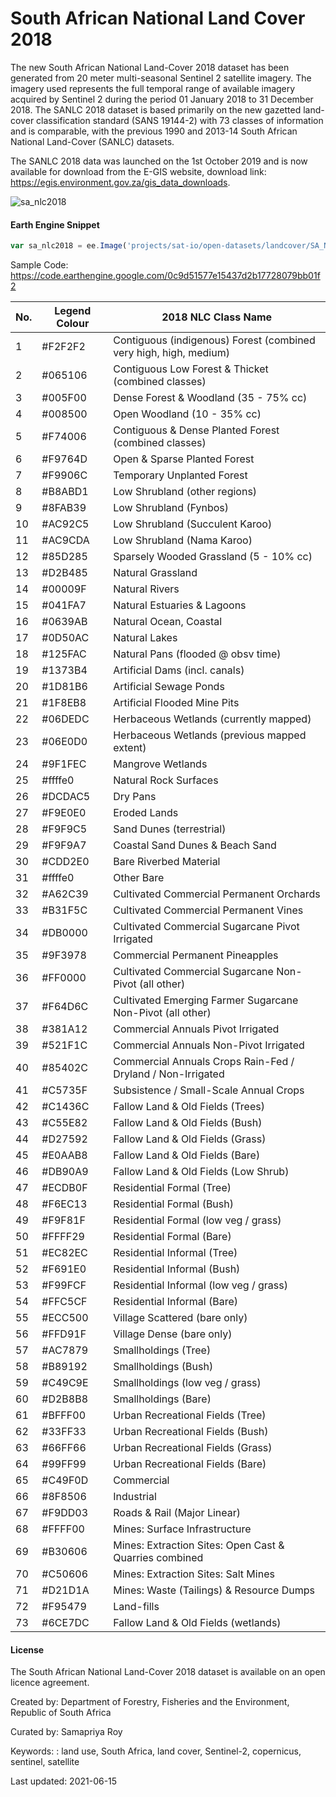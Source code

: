 # South African National Land Cover 2018

The new South African National Land-Cover 2018 dataset has been generated from 20 meter multi-seasonal Sentinel 2 satellite imagery. The imagery used represents the full temporal range of available imagery acquired by Sentinel 2 during the period 01 January 2018 to 31 December 2018. The SANLC 2018 dataset is based primarily on the new gazetted land-cover classification standard (SANS 19144-2) with 73 classes of information and is comparable, with the previous 1990 and 2013-14 South African National Land-Cover (SANLC) datasets.

The SANLC 2018 data was launched on the 1st October 2019 and is now available for download from the E-GIS website, download link: https://egis.environment.gov.za/gis_data_downloads.

![sa_nlc2018](https://user-images.githubusercontent.com/6677629/122017527-ab1cc300-cd87-11eb-95bd-aa66c9e4d53a.gif)

#### Earth Engine Snippet

```js
var sa_nlc2018 = ee.Image('projects/sat-io/open-datasets/landcover/SA_NLC_2018');
```

Sample Code: https://code.earthengine.google.com/0c9d51577e15437d2b17728079bb01f2


|No.|Legend Colour|2018 NLC Class Name                                              |
|---|-------------|-----------------------------------------------------------------|
|1  |#F2F2F2      |Contiguous (indigenous) Forest (combined very high, high, medium)|
|2  |#065106      |Contiguous Low Forest & Thicket (combined classes)               |
|3  |#005F00      |Dense Forest & Woodland (35 - 75% cc)                            |
|4  |#008500      |Open Woodland (10 - 35% cc)                                      |
|5  |#F74006      |Contiguous & Dense Planted Forest (combined classes)             |
|6  |#F9764D      |Open & Sparse Planted Forest                                     |
|7  |#F9906C      |Temporary Unplanted Forest                                       |
|8  |#B8ABD1      |Low Shrubland (other regions)                                    |
|9  |#8FAB39      |Low Shrubland (Fynbos)                                           |
|10 |#AC92C5      |Low Shrubland (Succulent Karoo)                                  |
|11 |#AC9CDA      |Low Shrubland (Nama Karoo)                                       |
|12 |#85D285      |Sparsely Wooded Grassland (5 - 10% cc)                           |
|13 |#D2B485      |Natural Grassland                                                |
|14 |#00009F      |Natural Rivers                                                   |
|15 |#041FA7      |Natural Estuaries & Lagoons                                      |
|16 |#0639AB      |Natural Ocean, Coastal                                           |
|17 |#0D50AC      |Natural Lakes                                                    |
|18 |#125FAC      |Natural Pans (flooded @ obsv time)                               |
|19 |#1373B4      |Artificial Dams (incl. canals)                                   |
|20 |#1D81B6      |Artificial Sewage Ponds                                          |
|21 |#1F8EB8      |Artificial Flooded Mine Pits                                     |
|22 |#06DEDC      |Herbaceous Wetlands (currently mapped)                           |
|23 |#06E0D0      |Herbaceous Wetlands (previous mapped extent)                     |
|24 |#9F1FEC      |Mangrove Wetlands                                                |
|25 |#ffffe0      |Natural Rock Surfaces                                            |
|26 |#DCDAC5      |Dry Pans                                                         |
|27 |#F9E0E0      |Eroded Lands                                                     |
|28 |#F9F9C5      |Sand Dunes (terrestrial)                                         |
|29 |#F9F9A7      |Coastal Sand Dunes & Beach Sand                                  |
|30 |#CDD2E0      |Bare Riverbed Material                                           |
|31 |#ffffe0      |Other Bare                                                       |
|32 |#A62C39      |Cultivated Commercial Permanent Orchards                         |
|33 |#B31F5C      |Cultivated Commercial Permanent Vines                            |
|34 |#DB0000      |Cultivated Commercial Sugarcane Pivot Irrigated                  |
|35 |#9F3978      |Commercial Permanent Pineapples                                  |
|36 |#FF0000      |Cultivated Commercial Sugarcane Non-Pivot (all other)            |
|37 |#F64D6C      |Cultivated Emerging Farmer Sugarcane Non-Pivot (all other)       |
|38 |#381A12      |Commercial Annuals Pivot Irrigated                               |
|39 |#521F1C      |Commercial Annuals Non-Pivot Irrigated                           |
|40 |#85402C      |Commercial Annuals Crops Rain-Fed / Dryland / Non-Irrigated      |
|41 |#C5735F      |Subsistence / Small-Scale Annual Crops                           |
|42 |#C1436C      |Fallow Land & Old Fields (Trees)                                 |
|43 |#C55E82      |Fallow Land & Old Fields (Bush)                                  |
|44 |#D27592      |Fallow Land & Old Fields (Grass)                                 |
|45 |#E0AAB8      |Fallow Land & Old Fields (Bare)                                  |
|46 |#DB90A9      |Fallow Land & Old Fields (Low Shrub)                             |
|47 |#ECDB0F      |Residential Formal (Tree)                                        |
|48 |#F6EC13      |Residential Formal (Bush)                                        |
|49 |#F9F81F      |Residential Formal (low veg / grass)                             |
|50 |#FFFF29      |Residential Formal (Bare)                                        |
|51 |#EC82EC      |Residential Informal (Tree)                                      |
|52 |#F691E0      |Residential Informal (Bush)                                      |
|53 |#F99FCF      |Residential Informal (low veg / grass)                           |
|54 |#FFC5CF      |Residential Informal (Bare)                                      |
|55 |#ECC500      |Village Scattered (bare only)                                    |
|56 |#FFD91F      |Village Dense (bare only)                                        |
|57 |#AC7879      |Smallholdings (Tree)                                             |
|58 |#B89192      |Smallholdings (Bush)                                             |
|59 |#C49C9E      |Smallholdings (low veg / grass)                                  |
|60 |#D2B8B8      |Smallholdings (Bare)                                             |
|61 |#BFFF00      |Urban Recreational Fields (Tree)                                 |
|62 |#33FF33      |Urban Recreational Fields (Bush)                                 |
|63 |#66FF66      |Urban Recreational Fields (Grass)                                |
|64 |#99FF99      |Urban Recreational Fields (Bare)                                 |
|65 |#C49F0D      |Commercial                                                       |
|66 |#8F8506      |Industrial                                                       |
|67 |#F9DD03      |Roads & Rail (Major Linear)                                      |
|68 |#FFFF00      |Mines: Surface Infrastructure                                    |
|69 |#B30606      |Mines: Extraction Sites: Open Cast & Quarries combined           |
|70 |#C50606      |Mines: Extraction Sites: Salt Mines                              |
|71 |#D21D1A      |Mines: Waste (Tailings) & Resource Dumps                         |
|72 |#F95479      |Land-fills                                                       |
|73 |#6CE7DC      |Fallow Land & Old Fields (wetlands)                              |


#### License

The South African National Land-Cover 2018 dataset is available on an open licence agreement.

Created by: Department of Forestry, Fisheries and the Environment, Republic of South Africa

Curated by: Samapriya Roy

Keywords: : land use, South Africa, land cover, Sentinel-2, copernicus, sentinel, satellite

Last updated: 2021-06-15
